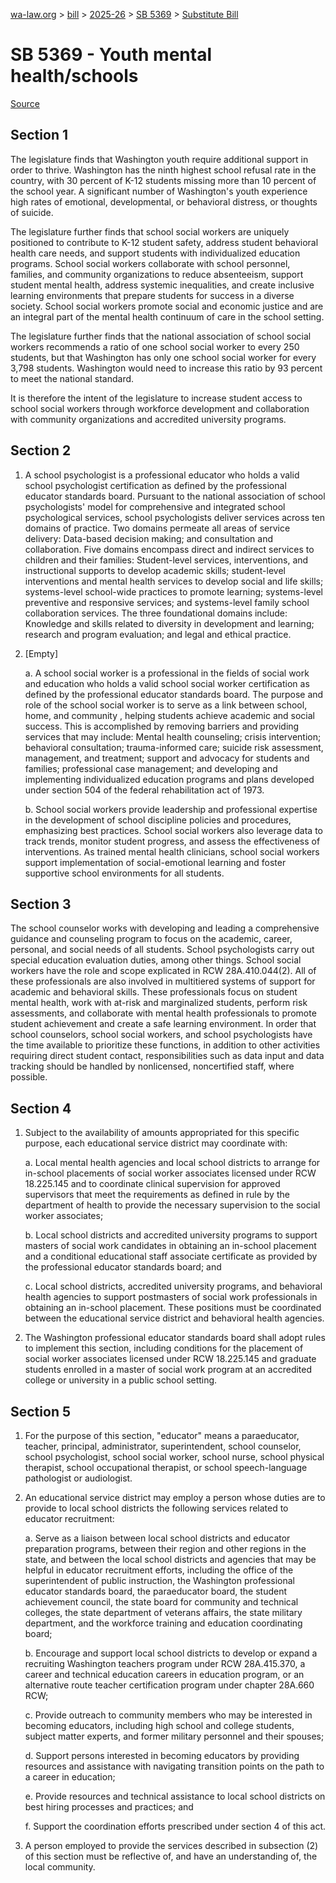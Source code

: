 [wa-law.org](/) > [bill](/bill/) > [2025-26](/bill/2025-26/) > [SB 5369](/bill/2025-26/sb/5369/) > [Substitute Bill](/bill/2025-26/sb/5369/S/)

# SB 5369 - Youth mental health/schools

[Source](http://lawfilesext.leg.wa.gov/biennium/2025-26/Pdf/Bills/Senate%20Bills/5369-S.pdf)

## Section 1
The legislature finds that Washington youth require additional support in order to thrive. Washington has the ninth highest school refusal rate in the country, with 30 percent of K-12 students missing more than 10 percent of the school year. A significant number of Washington's youth experience high rates of emotional, developmental, or behavioral distress, or thoughts of suicide.

The legislature further finds that school social workers are uniquely positioned to contribute to K-12 student safety, address student behavioral health care needs, and support students with individualized education programs. School social workers collaborate with school personnel, families, and community organizations to reduce absenteeism, support student mental health, address systemic inequalities, and create inclusive learning environments that prepare students for success in a diverse society. School social workers promote social and economic justice and are an integral part of the mental health continuum of care in the school setting.

The legislature further finds that the national association of school social workers recommends a ratio of one school social worker to every 250 students, but that Washington has only one school social worker for every 3,798 students. Washington would need to increase this ratio by 93 percent to meet the national standard.

It is therefore the intent of the legislature to increase student access to school social workers through workforce development and collaboration with community organizations and accredited university programs.

## Section 2
1. A school psychologist is a professional educator who holds a valid school psychologist certification as defined by the professional educator standards board. Pursuant to the national association of school psychologists' model for comprehensive and integrated school psychological services, school psychologists deliver services across ten domains of practice. Two domains permeate all areas of service delivery: Data-based decision making; and consultation and collaboration. Five domains encompass direct and indirect services to children and their families: Student-level services, interventions, and instructional supports to develop academic skills; student-level interventions and mental health services to develop social and life skills; systems-level school-wide practices to promote learning; systems-level preventive and responsive services; and systems-level family school collaboration services. The three foundational domains include: Knowledge and skills related to diversity in development and learning; research and program evaluation; and legal and ethical practice.

2. [Empty]

    a. A school social worker is a professional in the fields of social work and education who holds a valid school social worker certification as defined by the professional educator standards board. The purpose and role of the school social worker is to serve as a link between school, home, and community , helping students achieve academic and social success. This is accomplished by removing barriers and providing services that may include: Mental health counseling; crisis intervention; behavioral consultation; trauma-informed care; suicide risk assessment, management, and treatment; support and advocacy for students and families; professional case management; and developing and implementing individualized education programs and plans developed under section 504 of the federal rehabilitation act of 1973.

    b. School social workers provide leadership and professional expertise in the development of school discipline policies and procedures, emphasizing best practices. School social workers also leverage data to track trends, monitor student progress, and assess the effectiveness of interventions. As trained mental health clinicians, school social workers support implementation of social-emotional learning and foster supportive school environments for all students.

## Section 3
The school counselor works with developing and leading a comprehensive guidance and counseling program to focus on the academic, career, personal, and social needs of all students. School psychologists carry out special education evaluation duties, among other things. School social workers have the role and scope explicated in RCW 28A.410.044(2). All of these professionals are also involved in multitiered systems of support for academic and behavioral skills. These professionals focus on student mental health, work with at-risk and marginalized students, perform risk assessments, and collaborate with mental health professionals to promote student achievement and create a safe learning environment. In order that school counselors, school social workers, and school psychologists have the time available to prioritize these functions, in addition to other activities requiring direct student contact, responsibilities such as data input and data tracking should be handled by nonlicensed, noncertified staff, where possible.

## Section 4
1. Subject to the availability of amounts appropriated for this specific purpose, each educational service district may coordinate with:

    a. Local mental health agencies and local school districts to arrange for in-school placements of social worker associates licensed under RCW 18.225.145 and to coordinate clinical supervision for approved supervisors that meet the requirements as defined in rule by the department of health to provide the necessary supervision to the social worker associates;

    b. Local school districts and accredited university programs to support masters of social work candidates in obtaining an in-school placement and a conditional educational staff associate certificate as provided by the professional educator standards board; and

    c. Local school districts, accredited university programs, and behavioral health agencies to support postmasters of social work professionals in obtaining an in-school placement. These positions must be coordinated between the educational service district and behavioral health agencies.

2. The Washington professional educator standards board shall adopt rules to implement this section, including conditions for the placement of social worker associates licensed under RCW 18.225.145 and graduate students enrolled in a master of social work program at an accredited college or university in a public school setting.

## Section 5
1. For the purpose of this section, "educator" means a paraeducator, teacher, principal, administrator, superintendent, school counselor, school psychologist, school social worker, school nurse, school physical therapist, school occupational therapist, or school speech-language pathologist or audiologist.

2. An educational service district may employ a person whose duties are to provide to local school districts the following services related to educator recruitment:

    a. Serve as a liaison between local school districts and educator preparation programs, between their region and other regions in the state, and between the local school districts and agencies that may be helpful in educator recruitment efforts, including the office of the superintendent of public instruction, the Washington professional educator standards board, the paraeducator board, the student achievement council, the state board for community and technical colleges, the state department of veterans affairs, the state military department, and the workforce training and education coordinating board;

    b. Encourage and support local school districts to develop or expand a recruiting Washington teachers program under RCW 28A.415.370, a career and technical education careers in education program, or an alternative route teacher certification program under chapter 28A.660 RCW;

    c. Provide outreach to community members who may be interested in becoming educators, including high school and college students, subject matter experts, and former military personnel and their spouses;

    d. Support persons interested in becoming educators by providing resources and assistance with navigating transition points on the path to a career in education;

    e. Provide resources and technical assistance to local school districts on best hiring processes and practices; and

    f. Support the coordination efforts prescribed under section 4 of this act.

3. A person employed to provide the services described in subsection (2) of this section must be reflective of, and have an understanding of, the local community.
